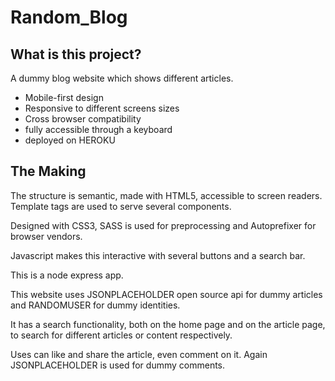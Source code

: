# Random_Blog
## What is this project?
A dummy blog website which shows different articles.

- Mobile-first design
- Responsive to different screens sizes
- Cross browser compatibility
- fully accessible through a keyboard
- deployed on HEROKU

## The Making
The structure is semantic, made with HTML5, accessible to screen readers.
Template tags are used to serve several components.

Designed with CSS3, SASS is used for preprocessing and Autoprefixer for browser vendors.

Javascript makes this interactive with several buttons and a search bar.

This is a node express app.

This website uses JSONPLACEHOLDER open source api for dummy articles and RANDOMUSER for dummy identities.

It has a search functionality, both on the home page and on the article page, to search for different articles or content respectively.

Uses can like and share the article, even comment on it.
Again JSONPLACEHOLDER is used for dummy comments.
